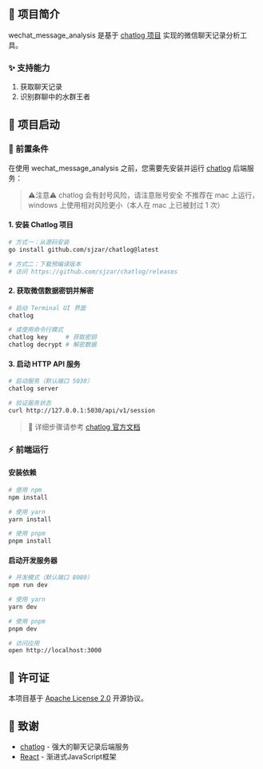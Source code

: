 ## 📖 项目简介
wechat_message_analysis 是基于 [chatlog 项目](https://github.com/sjzar/chatlog) 实现的微信聊天记录分析工具。

### ✨ 支持能力
1. 获取聊天记录
2. 识别群聊中的水群王者

## 🚀 项目启动
### 🔧 前置条件


在使用 wechat_message_analysis 之前，您需要先安装并运行 [chatlog](https://github.com/sjzar/chatlog) 后端服务：

> ⚠️注意⚠️
> chatlog 会有封号风险，请注意账号安全
> 不推荐在 mac 上运行，windows 上使用相对风险更小（本人在 mac 上已被封过 1 次）

#### 1. 安装 Chatlog 项目

```bash
# 方式一：从源码安装
go install github.com/sjzar/chatlog@latest

# 方式二：下载预编译版本
# 访问 https://github.com/sjzar/chatlog/releases
```

#### 2. 获取微信数据密钥并解密

```bash
# 启动 Terminal UI 界面
chatlog

# 或使用命令行模式
chatlog key     # 获取密钥
chatlog decrypt # 解密数据
```

#### 3. 启动 HTTP API 服务

```bash
# 启动服务（默认端口 5030）
chatlog server

# 验证服务状态
curl http://127.0.0.1:5030/api/v1/session
```

> 📖 详细步骤请参考 [chatlog 官方文档](https://github.com/sjzar/chatlog)


### ⚡ 前端运行

#### 安装依赖

```bash
# 使用 npm
npm install

# 使用 yarn
yarn install

# 使用 pnpm
pnpm install
```

#### 启动开发服务器

```bash
# 开发模式（默认端口 8080）
npm run dev

# 使用 yarn
yarn dev

# 使用 pnpm
pnpm dev

# 访问应用
open http://localhost:3000
```

## 📄 许可证

本项目基于 [Apache License 2.0](LICENSE) 开源协议。

## 🙏 致谢

- [chatlog](https://github.com/sjzar/chatlog) - 强大的聊天记录后端服务
- [React](https://react.dev/) - 渐进式JavaScript框架
